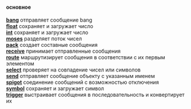 #### основное<br>
[**bang**](bang.md)	отправляет сообщение bang<br>
[**float**](float.md)	сохраняет и загружает число<br>
[**int**](int.md)	сохраняет и загружает число<br>
[**moses**](moses.md)	разделяет поток чисел<br>
[**pack**](pack.md)	создает составные сообщения<br>
[**receive**](receive.md)	принимает отправленные сообщения<br>
[**route**](route.md)	маршрутизирует сообщения в соответствии с их первым элементом<br>
[**select**](select.md)	проверяет на совпадение чисел или символов<br>
[**send**](send.md)	отправляет сообщение объекту с указанным именем<br>
[**spigot**](spigot.md)	соединение сообщений с возможностью отключения<br>
[**symbol**](symbol.md)	сохраняет и загружает символ<br>
[**trigger**](trigger.md)	выстраивает сообщения в последовательность и конвертирует их<br>
